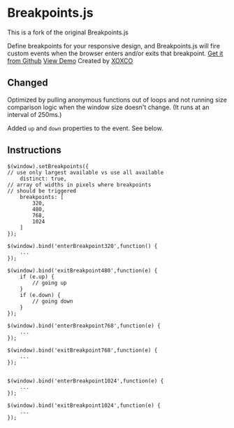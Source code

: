 # Breakpoints.js

This is a fork of the original Breakpoints.js

Define breakpoints for your responsive design, and Breakpoints.js will fire custom events when the browser enters and/or exits that breakpoint.
[Get it from Github](https://github.com/xoxco/breakpoints)
[View Demo](http://xoxco.com/projects/code/breakpoints/)
Created by [XOXCO](http://xoxco.com)

## Changed

Optimized by pulling anonymous functions out of loops and not running size comparison logic when the window size doesn't change. (It runs at an interval of 250ms.)

Added `up` and `down` properties to the event. See below.

## Instructions

	$(window).setBreakpoints({
	// use only largest available vs use all available
		distinct: true, 
	// array of widths in pixels where breakpoints
	// should be triggered
		breakpoints: [
			320,
			480,
			768,
			1024
		] 
	});		
	
	$(window).bind('enterBreakpoint320',function() {
		...
	});
	
	$(window).bind('exitBreakpoint480',function(e) {
		if (e.up) {
			// going up
		}
		if (e.down) {
			// going down
		}
	});
	
	$(window).bind('enterBreakpoint768',function(e) {
		...
	});
	
	$(window).bind('exitBreakpoint768',function(e) {
		...
	});
	
	
	$(window).bind('enterBreakpoint1024',function(e) {
		...
	});
	
	$(window).bind('exitBreakpoint1024',function(e) {
		...
	});

